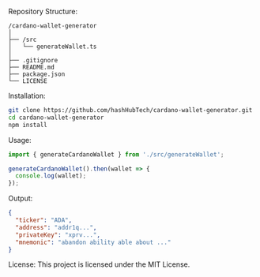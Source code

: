 Repository Structure:
```text
/cardano-wallet-generator
│
├── /src
│   └── generateWallet.ts
│
├── .gitignore
├── README.md
├── package.json
└── LICENSE
```

Installation:
```bash
git clone https://github.com/hashHubTech/cardano-wallet-generator.git
cd cardano-wallet-generator
npm install
```

Usage:
```typescript
import { generateCardanoWallet } from './src/generateWallet';

generateCardanoWallet().then(wallet => {
  console.log(wallet);
});
```

Output:
```json
{
  "ticker": "ADA",
  "address": "addr1q...",
  "privateKey": "xprv...",
  "mnemonic": "abandon ability able about ..."
}
```

License:
This project is licensed under the MIT License.
